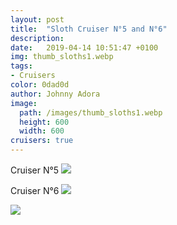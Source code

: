 ```yaml
---
layout: post
title:  "Sloth Cruiser N°5 and N°6"
description: 
date:   2019-04-14 10:51:47 +0100
img: thumb_sloths1.webp
tags: 
- Cruisers
color: 0dad0d
author: Johnny Adora
image:
  path: /images/thumb_sloths1.webp
  height: 600
  width: 600
cruisers: true
---
```

Cruiser N°5
![]({{site.baseurl}}/images/sloths1.jpg)

Cruiser N°6
![]({{site.baseurl}}/images/sloths2.jpg)

![]({{site.baseurl}}/images/portfolio/flipbook-gallery-4.jpg)